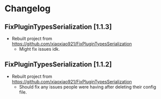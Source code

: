 # Changelog  
  
## FixPluginTypesSerialization [1.1.3]  
  
- Rebuilt project from https://github.com/xiaoxiao921/FixPluginTypesSerialization  
  - Might fix issues idk.
  
## FixPluginTypesSerialization [1.1.2]  
  
- Rebuilt project from https://github.com/xiaoxiao921/FixPluginTypesSerialization  
  - Should fix any issues people were having after deleting their config file.  
     